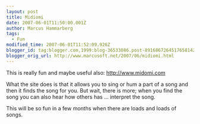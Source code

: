 ```yaml
---
layout: post
title: Midiomi
date: 2007-06-01T11:50:00.001Z
author: Marcus Hammarberg
tags:
  - Fun
modified_time: 2007-06-01T11:52:09.926Z
blogger_id: tag:blogger.com,1999:blog-36533086.post-8916867264517658142
blogger_orig_url: http://www.marcusoft.net/2007/06/midiomi.html
---
```



This
is really fun and maybe useful also: <http://www.midomi.com>

What the site does is that it allows you to sing or hum a part of a song
and then it finds the song for you. But wait, there is more; when you
find the song you can also hear how others has ... interpret the song.

This will be so fun in a few months when there are loads and loads of
songs.
